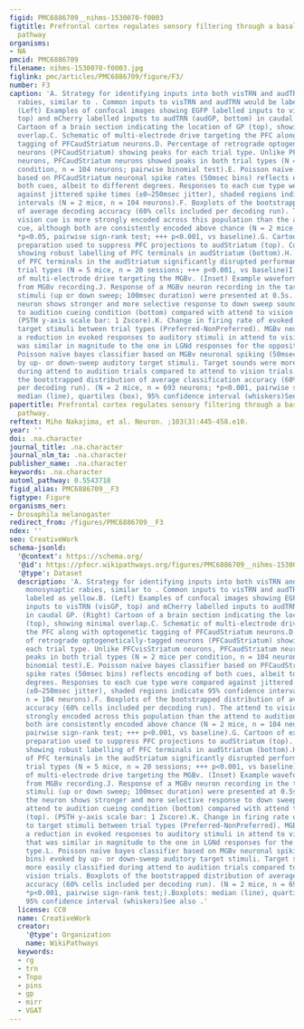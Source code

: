 ```yaml
---
figid: PMC6886709__nihms-1530070-f0003
figtitle: Prefrontal cortex regulates sensory filtering through a basal ganglia-to-thalamus
  pathway
organisms:
- NA
pmcid: PMC6886709
filename: nihms-1530070-f0003.jpg
figlink: pmc/articles/PMC6886709/figure/F3/
number: F3
caption: 'A. Strategy for identifying inputs into both visTRN and audTRN using monosynaptic
  rabies, similar to . Common inputs to visTRN and audTRN would be labeled as yellow.B.
  (Left) Examples of confocal images showing EGFP labelled inputs to visTRN (visGP,
  top) and mCherry labelled inputs to audTRN (audGP, bottom) in caudal GP. (Right)
  Cartoon of a brain section indicating the location of GP (top), showing minimal
  overlap.C. Schematic of multi-electrode drive targeting the PFC along with optogenetic
  tagging of PFCaudStriatum neurons.D. Percentage of retrograde optogenetically-tagged
  neurons (PFCaudStriatum) showing peaks for each trial type. Unlike PFCvisStriatum
  neurons, PFCaudStriatum neurons showed peaks in both trial types (N = 2 mice per
  condition, n = 104 neurons; pairwise binomial test).E. Poisson naïve bayes classifier
  based on PFCaudStriatum neuronal spike rates (50msec bins) reflects encoding of
  both cues, albeit to different degrees. Responses to each cue type were compared
  against jittered spike times (±0–250msec jitter), shaded regions indicate 95% confidence
  intervals (N = 2 mice, n = 104 neurons).F. Boxplots of the bootstrapped distribution
  of average decoding accuracy (60% cells included per decoding run). The attend to
  vision cue is more strongly encoded across this population than the attend to audition
  cue, although both are consistently encoded above chance (N = 2 mice, n = 104 neurons;
  *p<0.05, pairwise sign-rank test; +++ p<0.001, vs baseline).G. Cartoon of experimental
  preparation used to suppress PFC projections to audStriatum (top). Confocal image
  showing robust labelling of PFC terminals in audStriatum (bottom).H. Suppression
  of PFC terminals in the audStriatum significantly disrupted performance on both
  trial types (N = 5 mice, n = 20 sessions; +++ p<0.001, vs baseline)I. Schematic
  of multi-electrode drive targeting the MGBv. (Inset) Example waveforms of RS neurons
  from MGBv recording.J. Response of a MGBv neuron recording in the task. Auditory
  stimuli (up or down sweep; 100msec duration) were presented at 0.5s. Note that the
  neuron shows stronger and more selective response to down sweep sound in the attend
  to audition cueing condition (bottom) compared with attend to vision condition (top).
  (PSTH y-axis scale bar: 1 Zscore).K. Change in firing rate of evoked responses to
  target stimuli between trial types (Preferred-NonPreferred). MGBv neurons showed
  a reduction in evoked responses to auditory stimuli in attend to vision trials that
  was similar in magnitude to the one in LGNd responses for the opposite trial type.L.
  Poisson naïve bayes classifier based on MGBv neuronal spiking (50msec bins) evoked
  by up- or down-sweep auditory target stimuli. Target sounds were more easily classified
  during attend to audition trials compared to attend to vision trials. Boxplots of
  the bootstrapped distribution of average classification accuracy (60% cells included
  per decoding run). (N = 2 mice, n = 693 neurons; *p<0.001, pairwise sign-rank test;).Boxplots:
  median (line), quartiles (box), 95% confidence interval (whiskers)See also .'
papertitle: Prefrontal cortex regulates sensory filtering through a basal ganglia-to-thalamus
  pathway.
reftext: Miho Nakajima, et al. Neuron. ;103(3):445-458.e10.
year: ''
doi: .na.character
journal_title: .na.character
journal_nlm_ta: .na.character
publisher_name: .na.character
keywords: .na.character
automl_pathway: 0.5543718
figid_alias: PMC6886709__F3
figtype: Figure
organisms_ner:
- Drosophila melanogaster
redirect_from: /figures/PMC6886709__F3
ndex: ''
seo: CreativeWork
schema-jsonld:
  '@context': https://schema.org/
  '@id': https://pfocr.wikipathways.org/figures/PMC6886709__nihms-1530070-f0003.html
  '@type': Dataset
  description: 'A. Strategy for identifying inputs into both visTRN and audTRN using
    monosynaptic rabies, similar to . Common inputs to visTRN and audTRN would be
    labeled as yellow.B. (Left) Examples of confocal images showing EGFP labelled
    inputs to visTRN (visGP, top) and mCherry labelled inputs to audTRN (audGP, bottom)
    in caudal GP. (Right) Cartoon of a brain section indicating the location of GP
    (top), showing minimal overlap.C. Schematic of multi-electrode drive targeting
    the PFC along with optogenetic tagging of PFCaudStriatum neurons.D. Percentage
    of retrograde optogenetically-tagged neurons (PFCaudStriatum) showing peaks for
    each trial type. Unlike PFCvisStriatum neurons, PFCaudStriatum neurons showed
    peaks in both trial types (N = 2 mice per condition, n = 104 neurons; pairwise
    binomial test).E. Poisson naïve bayes classifier based on PFCaudStriatum neuronal
    spike rates (50msec bins) reflects encoding of both cues, albeit to different
    degrees. Responses to each cue type were compared against jittered spike times
    (±0–250msec jitter), shaded regions indicate 95% confidence intervals (N = 2 mice,
    n = 104 neurons).F. Boxplots of the bootstrapped distribution of average decoding
    accuracy (60% cells included per decoding run). The attend to vision cue is more
    strongly encoded across this population than the attend to audition cue, although
    both are consistently encoded above chance (N = 2 mice, n = 104 neurons; *p<0.05,
    pairwise sign-rank test; +++ p<0.001, vs baseline).G. Cartoon of experimental
    preparation used to suppress PFC projections to audStriatum (top). Confocal image
    showing robust labelling of PFC terminals in audStriatum (bottom).H. Suppression
    of PFC terminals in the audStriatum significantly disrupted performance on both
    trial types (N = 5 mice, n = 20 sessions; +++ p<0.001, vs baseline)I. Schematic
    of multi-electrode drive targeting the MGBv. (Inset) Example waveforms of RS neurons
    from MGBv recording.J. Response of a MGBv neuron recording in the task. Auditory
    stimuli (up or down sweep; 100msec duration) were presented at 0.5s. Note that
    the neuron shows stronger and more selective response to down sweep sound in the
    attend to audition cueing condition (bottom) compared with attend to vision condition
    (top). (PSTH y-axis scale bar: 1 Zscore).K. Change in firing rate of evoked responses
    to target stimuli between trial types (Preferred-NonPreferred). MGBv neurons showed
    a reduction in evoked responses to auditory stimuli in attend to vision trials
    that was similar in magnitude to the one in LGNd responses for the opposite trial
    type.L. Poisson naïve bayes classifier based on MGBv neuronal spiking (50msec
    bins) evoked by up- or down-sweep auditory target stimuli. Target sounds were
    more easily classified during attend to audition trials compared to attend to
    vision trials. Boxplots of the bootstrapped distribution of average classification
    accuracy (60% cells included per decoding run). (N = 2 mice, n = 693 neurons;
    *p<0.001, pairwise sign-rank test;).Boxplots: median (line), quartiles (box),
    95% confidence interval (whiskers)See also .'
  license: CC0
  name: CreativeWork
  creator:
    '@type': Organization
    name: WikiPathways
  keywords:
  - rg
  - trn
  - Tnpo
  - pins
  - gp
  - mirr
  - VGAT
---
```

